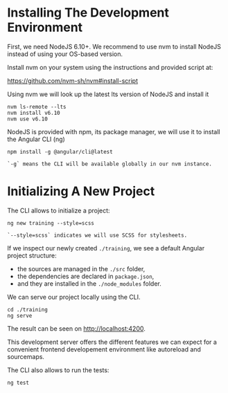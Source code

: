 # Installing The Development Environment

First, we need NodeJS 6.10+. We recommend to use nvm to install NodeJS instead of using your OS-based version.

Install nvm on your system using the instructions and provided script at:

<https://github.com/nvm-sh/nvm#install-script>

Using nvm we will look up the latest lts version of NodeJS and install it

```shell
nvm ls-remote --lts
nvm install v6.10
nvm use v6.10
```

NodeJS is provided with npm, its package manager, we will use it to install the Angular CLI (ng)

```shell
npm install -g @angular/cli@latest
```

```{note}
`-g` means the CLI will be available globally in our nvm instance.
```

# Initializing A New Project

The CLI allows to initialize a project:

```shell
ng new training --style=scss
```

```{note}
`--style=scss` indicates we will use SCSS for stylesheets.
```

If we inspect our newly created `./training`, we see a default Angular project structure:

- the sources are managed in the `./src` folder,
- the dependencies are declared in `package.json`,
- and they are installed in the `./node_modules` folder.

We can serve our project locally using the CLI.

```shell
cd ./training
ng serve
```

The result can be seen on <http://localhost:4200>.

This development server offers the different features we can expect for a convenient frontend developement environment
like autoreload and sourcemaps.

The CLI also allows to run the tests:

```shell
ng test
```
